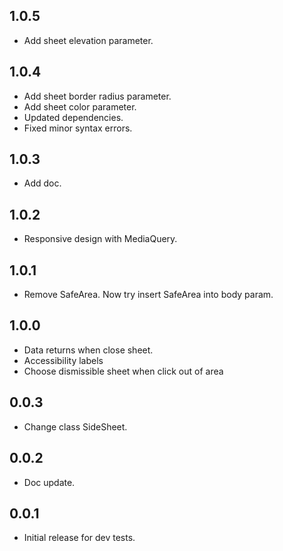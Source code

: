 ## 1.0.5

* Add sheet elevation parameter.

## 1.0.4

* Add sheet border radius parameter.
* Add sheet color parameter.
* Updated dependencies.
* Fixed minor syntax errors.

## 1.0.3
* Add doc.

## 1.0.2
* Responsive design with MediaQuery.

## 1.0.1
* Remove SafeArea. Now try insert SafeArea into body param.

## 1.0.0

* Data returns when close sheet.
* Accessibility labels
* Choose dismissible sheet when click out of area

## 0.0.3

* Change class SideSheet.

## 0.0.2

* Doc update.

## 0.0.1

* Initial release for dev tests.
